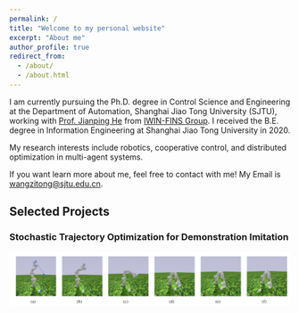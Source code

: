 ```yaml
---
permalink: /
title: "Welcome to my personal website"
excerpt: "About me"
author_profile: true
redirect_from: 
  - /about/
  - /about.html
---
```


I am currently pursuing the Ph.D. degree in Control Science and Engineering at the Department of Automation, Shanghai Jiao Tong University (SJTU), working with [Prof. Jianping He](https://automation.sjtu.edu.cn/JPHE) from [IWIN-FINS Group](https://iwin-fins.com/). I received the B.E. degree in Information Engineering at Shanghai Jiao Tong University in 2020.

My research interests include robotics, cooperative control, and distributed optimization in multi-agent systems.

If you want learn more about me, feel free to contact with me! My Email is [wangzitong@sjtu.edu.cn](mailto:wangzitong@sjtu.edu.cn).

## Selected Projects
### Stochastic Trajectory Optimization for Demonstration Imitation
[![STODI](/images/STODI.png "Stochastic Trajectory Optimization for Demonstration Imitation")](https://ming-bot.github.io/STODI.github.io/)

